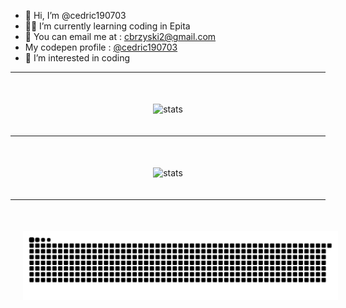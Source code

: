 - 👋 Hi, I’m @cedric190703
- 👨‍💻️ I’m currently learning coding in Epita
- 📧 You can email me at : cbrzyski2@gmail.com
- My codepen profile : <a href="https://codepen.io/cedric190703">@cedric190703</a>
- 👀 I’m interested in coding
<hr  size="4">
<div style="margin-top: 30px" align="center">
   <img style="padding: 20px" class="left" src="https://github-readme-stats.vercel.app/api/top-langs/?username=cedric190703&layout=compact&show_icons=true&theme=radical" alt="stats">
</div>
<hr  size="4">
<div style="margin-top: 30px" align="center">
   <img style="padding: 20px" class="left" src="https://streak-stats.demolab.com/?user=cedric190703&theme=dark" alt="stats">
</div>
<hr  size="4">
<div style="margin-top: 30px" align="center">
   <img style="padding: 20px" class="left" src="https://github.com/cedric190703/cedric190703/blob/output/github-contribution-grid-snake-dark.svg" alt="snake">
</div>

<!---
cedric190703/cedric190703 is a ✨ special ✨ repository because its `README.md` (this file) appears on your GitHub profile.
You can click the Preview link to take a look at your changes.
--->
